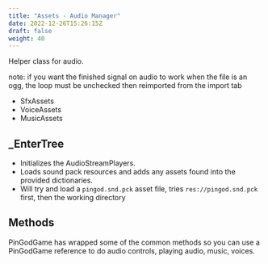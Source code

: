 ```yaml
---
title: "Assets - Audio Manager"
date: 2022-12-26T15:26:15Z
draft: false
weight: 40
---
```


Helper class for audio.

note: if you want the finished signal on audio to work when the file is an ogg, the loop must be unchecked then reimported from the import tab

- SfxAssets
- VoiceAssets
- MusicAssets

## _EnterTree

- Initializes the AudioStreamPlayers.
- Loads sound pack resources and adds any assets found into the provided dictionaries.
- Will try and load a `pingod.snd.pck` asset file, tries `res://pingod.snd.pck` first, then the working directory

## Methods

PinGodGame has wrapped some of the common methods so you can use a PinGodGame reference to do audio controls, playing audio, music, voices.